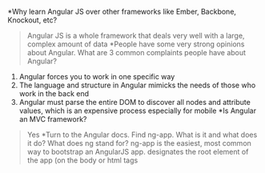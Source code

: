 *Why learn Angular JS over other frameworks like Ember, Backbone, Knockout, etc?
>Angular JS is a whole framework that deals very well with a large, complex amount of data
*People have some very strong opinions about Angular. What are 3 common complaints people have about Angular?
  1. Angular forces you to work in one specific way
  2. The language and structure in Angular mimicks the needs of those who work in the back end
  3. Angular must parse the entire DOM to discover all nodes and attribute values, which is an expensive process especially for mobile
*Is Angular an MVC framework?
>Yes
*Turn to the Angular docs. Find ng-app. What is it and what does it do? What does ng stand for?
>ng-app is the easiest, most common way to bootstrap an AngularJS app. designates the root element of the app (on the body or html tags